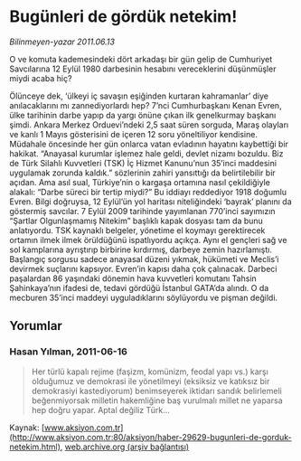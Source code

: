 # Bugünleri de gördük netekim!

*Bilinmeyen-yazar 2011.06.13*

<font class="agenda2NewsSpot">
 O ve komuta kademesindeki dört arkadaşı bir gün gelip de Cumhuriyet Savcılarına 12 Eylül 1980 darbesinin hesabını vereceklerini düşünmüşler miydi acaba hiç?
</font>
<font class="newsDetail">
 <p>
  <p class="MsoNormal">
   Ölünceye dek, ‘ülkeyi iç savaşın eşiğinden kurtaran kahramanlar’ diye anılacaklarını mı zannediyorlardı hep? 7’nci Cumhurbaşkanı Kenan Evren, ülke tarihinin darbe yapıp da yargı önüne çıkan ilk genelkurmay başkanı şimdi. Ankara Merkez Orduevi’ndeki 2,5 saat süren sorguda, Maraş olayları ve kanlı 1 Mayıs gösterisini de içeren 12 soru yöneltiliyor kendisine. Müdahale öncesinde her gün onlarca vatan evladının hayatını kaybettiği bir hakikat. “Anayasal kurumlar işlemez hale geldi, devlet nizamı bozuldu. Biz de Türk Silahlı Kuvvetleri (TSK) İç Hizmet Kanunu’nun 35’inci maddesini uygulamak zorunda kaldık.” sözlerinin zahiri yansıttığı da belirtilebilir bir açıdan. Ama asıl sual, Türkiye’nin o kargaşa ortamına nasıl çekildiğiyle alakalı: “Darbe süreci bir tertip miydi?” Bu iddiayı reddediyor 1918 doğumlu Evren. Bilgi doğruysa, 12 Eylül’ün yol haritası niteliğindeki ‘bayrak’ planını da göstermiş savcılar. 7 Eylül 2009 tarihinde yayımlanan 770’inci sayımızın “Şartlar Olgunlaşmamış Nitekim” başlıklı kapak dosyası tam da bunu anlatıyordu. TSK kaynaklı belgeler, yönetime el koymayı gerektirecek ortamın ilmek ilmek örüldüğünü ispatlıyordu açıkça. Aynı el gençleri sağ ve sol kamplarına ayrıştırıp birbirine kırdırmış, darbeye zemin hazırlamıştı. Başlangıç sorgusu sadece anayasal düzeni yıkmak, hükümeti ve Meclis’i devirmek suçlarını kapsıyor. Evren’in kapısı daha çok çalınacak. Darbeci paşalardan 86 yaşındaki dönemin hava kuvvetleri komutanı Tahsin Şahinkaya’nın ifadesi de, tedavi gördüğü İstanbul GATA’da alındı. O da mecburen 35’inci maddeyi uyguladıklarını söylüyordu ve pişman değildi.
  </p>
 </p>
</font>

## Yorumlar

### Hasan Yılman, 2011-06-16
> Her türlü kapalı rejime (faşizm, komünizm, feodal yapı vs.) karşı olduğumuz ve demokrasi ile yönetilmeyi (eksiksiz ve katıksız bir demokrasiyi kastediyorum) benimseyerek iktidarı sandık belirlemeli beğenmiyorsak milletin hakemliğine baş vurulmalı millet ne yaparsa hep doğru yapar. Aptal değiliz Türk...

Kaynak: [www.aksiyon.com.tr](http://www.aksiyon.com.tr:80/aksiyon/haber-29629-bugunleri-de-gorduk-netekim.html), [web.archive.org (arşiv bağlantısı)](http://web.archive.org/web/20110619193226/http://www.aksiyon.com.tr:80/aksiyon/haber-29629-bugunleri-de-gorduk-netekim.html)
